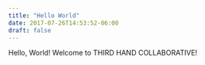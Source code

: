 ```yaml
---
title: "Hello World"
date: 2017-07-26T14:53:52-06:00
draft: false
---
```

Hello, World! Welcome to THIRD HAND COLLABORATIVE!

